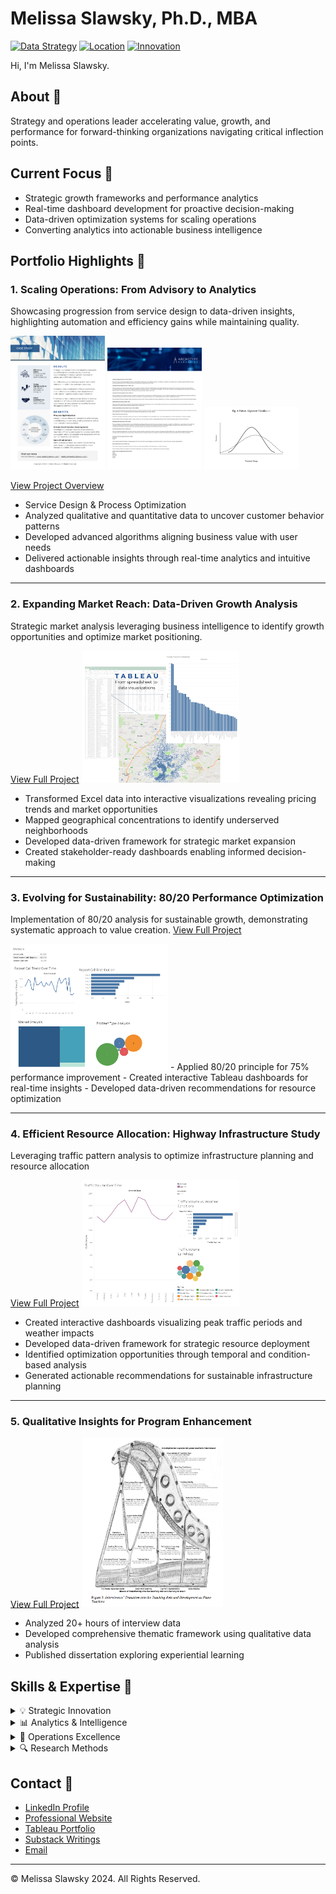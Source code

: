 # Melissa Slawsky, Ph.D., MBA
[![Data Strategy](https://img.shields.io/badge/Strategy-Data--Driven-blue)]()
[![Location](https://img.shields.io/badge/Location-Arden%20NC-green)]()
[![Innovation](https://img.shields.io/badge/Focus-Strategic%20Management-orange)]()


Hi, I'm Melissa Slawsky. 

## About 👤
Strategy and operations leader accelerating value, growth, and performance for forward-thinking organizations navigating critical inflection points. 

## Current Focus 🔬
- Strategic growth frameworks and performance analytics
- Real-time dashboard development for proactive decision-making
- Data-driven optimization systems for scaling operations
- Converting analytics into actionable business intelligence

## Portfolio Highlights 🔎

### 1. Scaling Operations: From Advisory to Analytics
Showcasing progression from service design to data-driven insights, highlighting automation and efficiency gains while maintaining quality.
<p float="left">
 <img src="scaling-services-2.png" width="30%" />
 <img src="data-insights-report.png" width="30%" />
 <img src="pattern-alignment-visualization.png" width="30%" />
</p>

[View Project Overview](https://github.com/mslawsky/consumer-insights-and-analytics-evolution)
- Service Design & Process Optimization
- Analyzed qualitative and quantitative data to uncover customer behavior patterns
- Developed advanced algorithms aligning business value with user needs
- Delivered actionable insights through real-time analytics and intuitive dashboards

___
### 2. Expanding Market Reach: Data-Driven Growth Analysis
Strategic market analysis leveraging business intelligence to identify growth opportunities and optimize market positioning.

[View Full Project](https://github.com/mslawsky/market-analysis-airbnb-athens)
<img src="tableau-visualization.png" width="50%">
- Transformed Excel data into interactive visualizations revealing pricing trends and market opportunities
- Mapped geographical concentrations to identify underserved neighborhoods
- Developed data-driven framework for strategic market expansion
- Created stakeholder-ready dashboards enabling informed decision-making
  
___
### 3. Evolving for Sustainability: 80/20 Performance Optimization
Implementation of 80/20 analysis for sustainable growth, demonstrating systematic approach to value creation.
[View Full Project](https://github.com/mslawsky/google-fiber-dashboard-analytics)

<img src="https://raw.githubusercontent.com/mslawsky/google-fiber-dashboard-analytics/main/dashboard-google-fiber.png" alt="Google Fiber Dashboard" width="50%">
- Applied 80/20 principle for 75% performance improvement
- Created interactive Tableau dashboards for real-time insights
- Developed data-driven recommendations for resource optimization

___
### 4. Efficient Resource Allocation: Highway Infrastructure Study
Leveraging traffic pattern analysis to optimize infrastructure planning and resource allocation

[View Full Project](https://github.com/mslawsky/traffic-volume-study/blob/main/README.md)
<img src="dashboard-traffic-volume-analysis.png" width="50%">
- Created interactive dashboards visualizing peak traffic periods and weather impacts
- Developed data-driven framework for strategic resource deployment
- Identified optimization opportunities through temporal and condition-based analysis
- Generated actionable recommendations for sustainable infrastructure planning


___
### 5. Qualitative Insights for Program Enhancement
[View Full Project](https://github.com/mslawsky/qualitative-dissertation-research)
<img src="https://raw.githubusercontent.com/mslawsky/qualitative-dissertation-research/main/thematic-analysis.png" alt="Thematic Analysis Framework" width="45%">
- Analyzed 20+ hours of interview data
- Developed comprehensive thematic framework using qualitative data analysis
- Published dissertation exploring experiential learning


## Skills & Expertise 📐

<details>
  <summary>💡 Strategic Innovation</summary>
  
  ### Systems
  - Innovation Systems
  - Tech-enabled Consulting
  - Value Modeling
  
  ### Process
  - Performance Optimization
  - Workflow Automation
</details>

<details>
  <summary>📊 Analytics & Intelligence</summary>
  
  ### Tools
  - Business Intelligence
  - Advanced Analytics
  - Real-time Dashboards
  
  ### Platforms
  - Tableau
  - BigQuery
  - Airtable
</details>

<details>
  <summary>🔄 Operations Excellence</summary>
  
  ### Design
  - Process Optimization
  - System Design
  - Resource Allocation
  
  ### Monitoring
  - Performance Analytics
  - Real-time Insights
</details>

<details>
  <summary>🔍 Research Methods</summary>
  
  ### Analysis
  - Qualitative Methods
  - Quantitative Analysis
  - Thematic Coding
  
  ### Applications
  - Interview Methods
  - Market Intelligence
  - Pattern Recognition
</details>



## Contact 📧
- [LinkedIn Profile](https://www.linkedin.com/in/melissaslawsky/)
- [Professional Website](https://melissaslawsky.com/client-results/)
- [Tableau Portfolio](https://public.tableau.com/app/profile/melissa.slawsky1925/vizzes)
- [Substack Writings](https://melissaslawsky.substack.com/)
- [Email](mailto:melissa@melissaslawsky.com)

---
© Melissa Slawsky 2024. All Rights Reserved.
